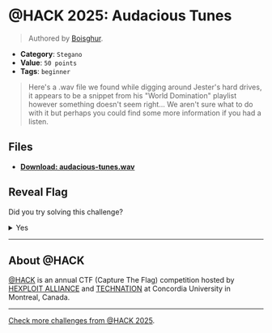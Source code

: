 # @HACK 2025: Audacious Tunes

> Authored by [Boisghur](https://github.com/boisghur).

- **Category**: `Stegano`
- **Value**: `50 points`
- **Tags**: `beginner`

> Here's a .wav file we found while digging around Jester's hard drives, it appears to be a snippet from his "World Domination" playlist however something doesn't seem right...
> We aren't sure what to do with it but perhaps you could find some more information if you had a listen.
> 

## Files
- **[Download: audacious-tunes.wav](https://github.com/athack-ctf/chall2025-audacious-tunes/raw/refs/heads/main/offline-artifacts/audacious-tunes.wav)**

## Reveal Flag

Did you try solving this challenge?
<details>
<summary>
Yes
</summary>

Did you **REALLY** try solving this challenge?

<details>
<summary>
Yes, I promise!
</summary>

Flag: `ATHACKCTF{D3COD3-TH1S}`

</details>
</details>


---

## About @HACK
[@HACK](https://athackctf.com/) is an annual CTF (Capture The Flag) competition hosted by [HEXPLOIT ALLIANCE](https://hexploit-alliance.com/) and [TECHNATION](https://technationcanada.ca/) at Concordia University in Montreal, Canada.

---
[Check more challenges from @HACK 2025](https://github.com/athack-ctf/AtHackCTF-2025-Challenges).